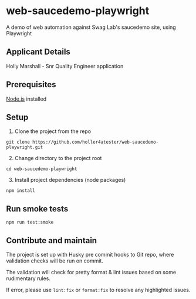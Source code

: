 # web-saucedemo-playwright

A demo of web automation against Swag Lab's saucedemo site, using Playwright

## Applicant Details 
Holly Marshall - Snr Quality Engineer application

## Prerequisites
[Node.js](https://nodejs.org/) installed

## Setup
1. Clone the project from the repo 
```
git clone https://github.com/holler4atester/web-saucedemo-playwright.git
```
2. Change directory to the project root
```
cd web-saucedemo-playwright
```
3. Install project dependencies (node packages)
```
npm install
```

## Run smoke tests

```
npm run test:smoke
```

## Contribute and maintain

The project is set up with Husky pre commit hooks to Git repo, where validation checks will be run on commit. 

The validation will check for pretty format & lint issues based on some rudimentary rules. 

If error, please use `lint:fix` or `format:fix` to resolve any highlighted issues. 



